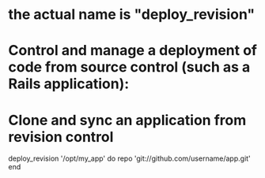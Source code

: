 


# the actual name is "deploy_revision"

# Control and manage a deployment of code from source control (such as a Rails application):


# Clone and sync an application from revision control
deploy_revision '/opt/my_app' do
  repo 'git://github.com/username/app.git'
end